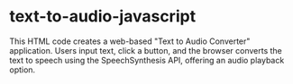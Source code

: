 # text-to-audio-javascript
This HTML code creates a web-based "Text to Audio Converter" application. Users input text, click a button, and the browser converts the text to speech using the SpeechSynthesis API, offering an audio playback option.
